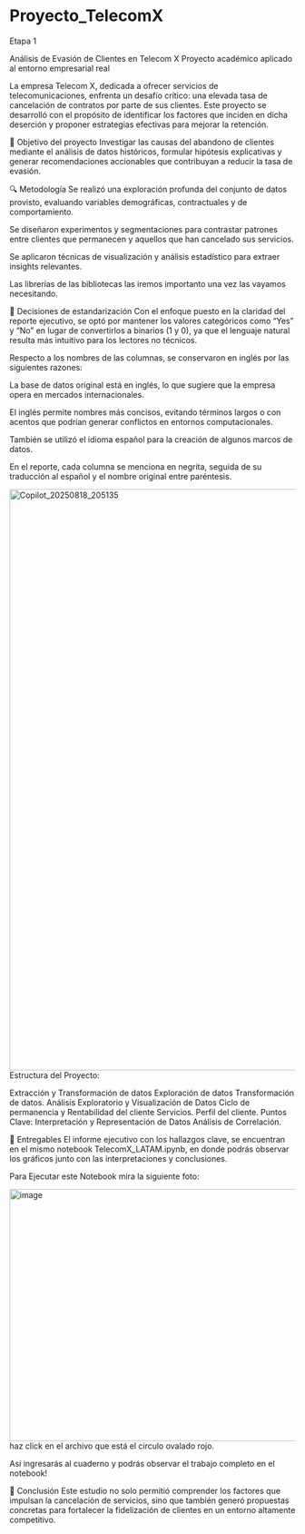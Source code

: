 # Proyecto_TelecomX
Etapa 1 

Análisis de Evasión de Clientes en Telecom X
Proyecto académico aplicado al entorno empresarial real

La empresa Telecom X, dedicada a ofrecer servicios de telecomunicaciones, enfrenta un desafío crítico: una elevada tasa de cancelación de contratos por parte de sus clientes. Este proyecto se desarrolló con el propósito de identificar los factores que inciden en dicha deserción y proponer estrategias efectivas para mejorar la retención.

🎯 Objetivo del proyecto
Investigar las causas del abandono de clientes mediante el análisis de datos históricos, formular hipótesis explicativas y generar recomendaciones accionables que contribuyan a reducir la tasa de evasión.

🔍 Metodología
Se realizó una exploración profunda del conjunto de datos provisto, evaluando variables demográficas, contractuales y de comportamiento.

Se diseñaron experimentos y segmentaciones para contrastar patrones entre clientes que permanecen y aquellos que han cancelado sus servicios.

Se aplicaron técnicas de visualización y análisis estadístico para extraer insights relevantes.

Las librerías de las bibliotecas las iremos importanto una vez las vayamos necesitando.

📌 Decisiones de estandarización
Con el enfoque puesto en la claridad del reporte ejecutivo, se optó por mantener los valores categóricos como “Yes” y “No” en lugar de convertirlos a binarios (1 y 0), ya que el lenguaje natural resulta más intuitivo para los lectores no técnicos.

Respecto a los nombres de las columnas, se conservaron en inglés por las siguientes razones:

La base de datos original está en inglés, lo que sugiere que la empresa opera en mercados internacionales.

El inglés permite nombres más concisos, evitando términos largos o con acentos que podrían generar conflictos en entornos computacionales.

También se utilizó el idioma español para la creación de algunos marcos de datos.

En el reporte, cada columna se menciona en negrita, seguida de su traducción al español y el nombre original entre paréntesis. 

<img width="1024" height="1024" alt="Copilot_20250818_205135" src="https://github.com/user-attachments/assets/db1201ad-11e5-4ba3-9869-2ad25b24bf1e" />
Estructura del Proyecto: 

Extracción y Transformación de datos
Exploración de datos
Transformación de datos.
Análisis Exploratorio y Visualización de Datos
Ciclo de permanencia y Rentabilidad del cliente
Servicios.
Perfil del cliente.
Puntos Clave: Interpretación y Representación de Datos
Análisis de Correlación.

📁 Entregables
El informe ejecutivo con los hallazgos clave, se encuentran en el mismo notebook TelecomX_LATAM.ipynb, en donde podrás observar los gráficos junto con las interpretaciones y conclusiones.

Para Ejecutar este Notebook mira la siguiente foto: 

<img width="1277" height="444" alt="image" src="https://github.com/user-attachments/assets/a22f437b-b8c1-4a91-8b34-d4eae6eb7528" />
haz click en el archivo que está el circulo ovalado rojo. 

Así ingresarás al cuaderno y podrás observar el trabajo completo en el notebook!

🧠 Conclusión
Este estudio no solo permitió comprender los factores que impulsan la cancelación de servicios, sino que también generó propuestas concretas para fortalecer la fidelización de clientes en un entorno altamente competitivo.
